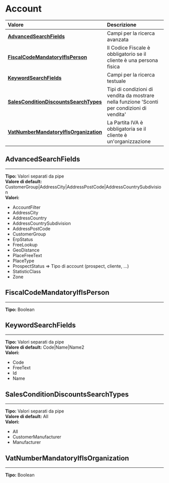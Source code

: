 # Account

| Valore| Descrizione |
| :--- | :--- |
| [**AdvancedSearchFields**](account.md#advancedsearchfields) | Campi per la ricerca avanzata |
| [**FiscalCodeMandatoryIfIsPerson**](account.md#fiscalcodemandatoryifisperson) | Il Codice Fiscale è obbligatorio se il cliente è una persona fisica |
| [**KeywordSearchFields**](account.md#keywordsearchfields) | Campi per la ricerca testuale |
| [**SalesConditionDiscountsSearchTypes**](account.md#salesconditiondiscountssearchtypes) | Tipi di condizioni di vendita da mostrare nella funzione 'Sconti per condizioni di vendita' |
| [**VatNumberMandatoryIfIsOrganization**](account.md#vatnumbermandatoryifisorganization) | La Partita IVA è obbligatoria se il cliente è un'organizzazione |

## AdvancedSearchFields 
-----
**Tipo:** Valori separati da pipe	 
**Valore di default:** CustomerGroup&#124;AddressCity&#124;AddressPostCode&#124;AddressCountrySubdivision	 
**Valori:**

* AccountFilter
* AddressCity
* AddressCountry
* AddressCountrySubdivision
* AddressPostCode
* CustomerGroup
* ErpStatus
* FreeLookup
* GeoDistance
* PlaceFreeText
* PlaceType
* ProspectStatus => Tipo di account (prospect, cliente, ...)
* StatisticClass
* Zone

## FiscalCodeMandatoryIfIsPerson 
-----
**Tipo:** Boolean	 

## KeywordSearchFields 
-----
**Tipo:** Valori separati da pipe	 
**Valore di default:** Code&#124;Name&#124;Name2	 
**Valori:**

* Code
* FreeText
* Id
* Name

## SalesConditionDiscountsSearchTypes 
-----
**Tipo:** Valori separati da pipe	 
**Valore di default:** All	 
**Valori:**

* All
* CustomerManufacturer
* Manufacturer

## VatNumberMandatoryIfIsOrganization 
-----
**Tipo:** Boolean	 




